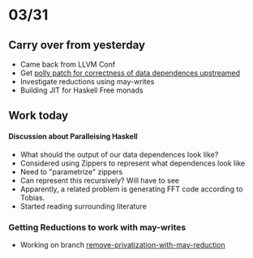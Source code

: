 # 03/31

## Carry over from yesterday
- Came back from LLVM Conf
- Get [polly patch for correctness of data dependences upstreamed](https://reviews.llvm.org/D31386)
- Investigate reductions using may-writes
- Building JIT for Haskell Free monads

## Work today

#### Discussion about Paralleising Haskell
- What should the output of our data dependences look like?
- Considered using Zippers to represent what dependences look like
- Need to "parametrize" zippers
- Can represent this recursively? Will have to see
- Apparently, a related problem is generating FFT code according to Tobias.
- Started reading surrounding literature

### Getting Reductions to work with may-writes
- Working on branch [remove-privatization-with-may-reduction](https://github.com/bollu/polly/tree/remove-privatization-with-may-reduction)